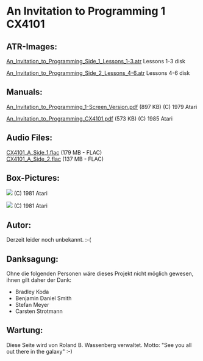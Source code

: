 # An Invitation to Programming 1 CX4101  
  
## ATR-Images:  
  
[An_Invitation_to_Programming_Side_1_Lessons_1-3.atr](attachments/An_Invitation_to_Programming_Side_1_Lessons_1-3.atr) Lessons 1-3 disk  
  
[An_Invitation_to_Programming_Side_2_Lessons_4-6.atr](attachments/An_Invitation_to_Programming_Side_2_Lessons_4-6.atr) Lessons 4-6 disk  
  
## Manuals:  
  
[An_Invitation_to_Programming_1-Screen_Version.pdf](attachments/An_Invitation_to_Programming_1-Screen_Version.pdf) (897 KB) (C) 1979 Atari  
  
[An_Invitation_to_Programming_CX4101.pdf](attachments/An_Invitation_to_Programming_CX4101.pdf) (573 KB) (C) 1985 Atari  
  
## Audio Files:  
  
[CX4101_A_Side_1.flac](attachments/CX4101_A_Side_1.flac) (179 MB - FLAC)  
[CX4101_A_Side_2.flac](attachments/CX4101_A_Side_2.flac) (137 MB - FLAC)  
  
## Box-Pictures:  
  
![](attachments/An_Invitation_to_Programming_1-1.jpg) (C) 1981 Atari  
  
![](attachments/An_Invitation_to_Programming_1-2.jpg) (C) 1981 Atari  
  
## Autor:  
  
Derzeit leider noch unbekannt. :-(  
  
## Danksagung:  
  
Ohne die folgenden Personen wäre dieses Projekt nicht möglich gewesen, ihnen gilt daher der Dank:  
  
- Bradley Koda  
- Benjamin Daniel Smith  
- Stefan Meyer  
- Carsten Strotmann  
  
## Wartung:  
  
Diese Seite wird von Roland B. Wassenberg verwaltet. Motto: "See you all out there in the galaxy" :-)  
  
  

